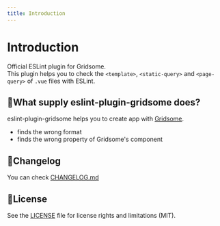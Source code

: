 ```yaml
---
title: Introduction
---
```


# Introduction

Official ESLint plugin for Gridsome.  
This plugin helps you to check the `<template>`, `<static-query>` and `<page-query>` of `.vue` files with ESLint.

## 🎁What supply eslint-plugin-gridsome does?

eslint-plugin-gridsome helps you to create app with [Gridsome](https://gridsome.org/).

- finds the wrong format
- finds the wrong property of Gridsome's component

## 📝Changelog

You can check [CHANGELOG.md](https://github.com/gridsome/eslint-plugin-gridsome/blob/master/CHANGELOG.md)

## 📜License

See the [LICENSE](https://github.com/gridsome/eslint-plugin-gridsome/blob/master/LICENSE) file for license rights and limitations (MIT).
